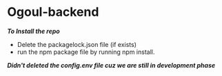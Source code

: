 # Ogoul-backend
***To Install the repo***
* Delete the packagelock.json file (if exists)
* run the npm package file by running npm install.

***Didn't deleted the config.env file cuz we are still in development phase***
